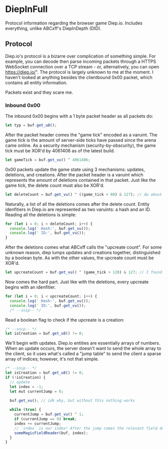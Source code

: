 # DiepInFull
Protocol information regarding the browser game Diep.io. Includes everything, unlike ABCxff's DiepInDepth (DID).

## Protocol

Diep.io's protocol is a bizarre over complication of something simple. For example, you can decode then parse incoming packets through a HTTPS WebSocket connection over a TCP stream - or, alternatively, you can open https://diep.io/". The protocol is largely unknown to me at the moment. I haven't looked at anything besides the clientbound 0x00 packet, which contains all entity information.





Packets exist and they scare me.

### Inbound 0x00

The inbound 0x00 begins with a 1 byte packet header as all packets do:

```js
let typ = buf.get_u8();
```

After the packet header comes the "game tick" encoded as a varuint. The game tick is the amount of server-side ticks have passed since the arena came online. As a security mechanism (security-by-obscurity), the game tick must be XOR'd by 4061406 as of the latest build.

```js
let gameTick = buf.get_vu() ^ 4061406;
```

0x00 packets update the game state using 3 mechanisms: updates, deletions, and creations. After the packet header is a varuint which represents the amount of deletions contained in that packet. Just like the game tick, the delete count must also be XOR'd.

```js
let deleteCount = buf.get_vu() ^ ((game_tick + 80) & 127); // dw about complexity
```

Naturally, a list of all the deletions comes after the delete count. Entity idenfitiers in Diep.io are represented as two varuints: a hash and an ID. Reading all the deletions is simple:

```js
for (let i = 0; i < deleteCount; i++) {
  console.log(' Hash:', buf.get_vu());
  console.log(' ID:', buf.get_vu());
}
```

After the deletions comes what ABCxff calls the "upcreate count". For some unknown reason, diep lumps updates and creations together, distinguished by a boolean byte. As with the other values, the upcreate count must be XOR'd.

```js
let upcreateCount = buf.get_vu() ^ (game_tick + 120) & 127; // I found all of these XOR's in the decompiled wasm2js of Diep.io. Coercing Diep.io scripters into giving me tips also helped.
```

Now comes the hard part. Just like with the deletions, every upcreate begins with an idenfitier.

```js
for (let i = 0; i < upcreateCount; i++) {
  console.log(' Hash:', buf.get_vu());
  console.log(' ID:', buf.get_vu());
  /* --snip-- */
```

Read a boolean flag to check if the upcreate is a creation:

```js
/* --snip-- */
let isCreation = buf.get_u8() != 0;
```

We'll begin with updates. Diep.io entities are essentially arrays of numbers. When an update occurs, the server doesn't want to send the whole array to the client, so it uses what's called a "jump table" to send the client a sparse array of indices; however, it's not that simple.

```js
/* --snip-- */
let isCreation = buf.get_u8() != 0;
if (!isCreation) {
  // update
  let index = -1;
  let mut currentJump = 0;
  
  buf.get_vu(); // idk why, but without this nothing works

  while (true) {
    currentJump = buf.get_vu() ^ 1;
    if (currentJump == 0) break;
    index += currentJump;
    // `index` is our index! After the jump comes the relevant field data.
    someMagicFieldReader(buf, index);
  }
}
```
